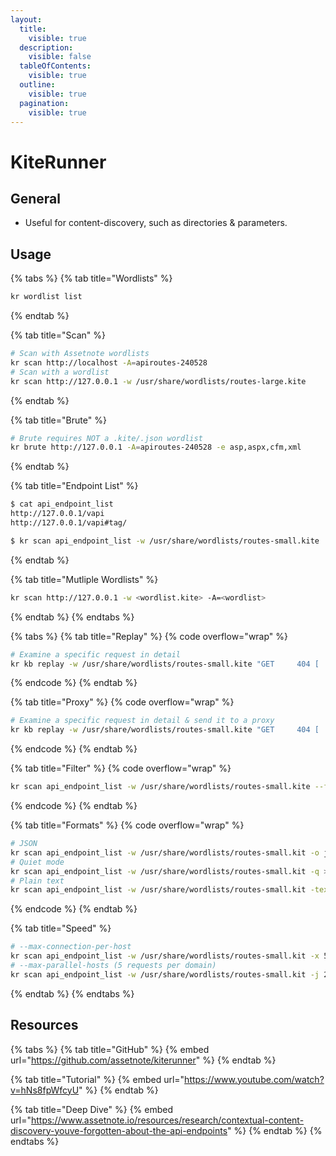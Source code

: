 ```yaml
---
layout:
  title:
    visible: true
  description:
    visible: false
  tableOfContents:
    visible: true
  outline:
    visible: true
  pagination:
    visible: true
---
```


# KiteRunner

## General

* Useful for content-discovery, such as directories & parameters.

## Usage

{% tabs %}
{% tab title="Wordlists" %}
```bash
kr wordlist list
```
{% endtab %}

{% tab title="Scan" %}
```bash
# Scan with Assetnote wordlists
kr scan http://localhost -A=apiroutes-240528
# Scan with a wordlist
kr scan http://127.0.0.1 -w /usr/share/wordlists/routes-large.kite
```
{% endtab %}

{% tab title="Brute" %}
```bash
# Brute requires NOT a .kite/.json wordlist
kr brute http://127.0.0.1 -A=apiroutes-240528 -e asp,aspx,cfm,xml
```
{% endtab %}

{% tab title="Endpoint List" %}
```bash
$ cat api_endpoint_list
http://127.0.0.1/vapi
http://127.0.0.1/vapi#tag/

$ kr scan api_endpoint_list -w /usr/share/wordlists/routes-small.kite
```
{% endtab %}

{% tab title="Mutliple Wordlists" %}
```bash
kr scan http://127.0.0.1 -w <wordlist.kite> -A=<wordlist>
```
{% endtab %}
{% endtabs %}

{% tabs %}
{% tab title="Replay" %}
{% code overflow="wrap" %}
```bash
# Examine a specific request in detail
kr kb replay -w /usr/share/wordlists/routes-small.kite "GET     404 [    576,   51,   7] http://127.0.0.1/api/fonts/google/Roboto:500/3_webfont.woff2"
```
{% endcode %}
{% endtab %}

{% tab title="Proxy" %}
{% code overflow="wrap" %}
```bash
# Examine a specific request in detail & send it to a proxy
kr kb replay -w /usr/share/wordlists/routes-small.kite "GET     404 [    576,   51,   7] http://127.0.0.1/api/fonts/google/Roboto:500/3_webfont.woff2" --proxy=http://127.0.0.1:8080
```
{% endcode %}
{% endtab %}

{% tab title="Filter" %}
{% code overflow="wrap" %}
```bash
kr scan api_endpoint_list -w /usr/share/wordlists/routes-small.kite --fail-status-codes 400,401,404,501
```
{% endcode %}
{% endtab %}

{% tab title="Formats" %}
{% code overflow="wrap" %}
```bash
# JSON
kr scan api_endpoint_list -w /usr/share/wordlists/routes-small.kit -o json
# Quiet mode
kr scan api_endpoint_list -w /usr/share/wordlists/routes-small.kit -q > results
# Plain text
kr scan api_endpoint_list -w /usr/share/wordlists/routes-small.kit -text
```
{% endcode %}
{% endtab %}

{% tab title="Speed" %}
```bash
# --max-connection-per-host
kr scan api_endpoint_list -w /usr/share/wordlists/routes-small.kit -x 5
# --max-parallel-hosts (5 requests per domain)
kr scan api_endpoint_list -w /usr/share/wordlists/routes-small.kit -j 2
```
{% endtab %}
{% endtabs %}

## Resources

{% tabs %}
{% tab title="GitHub" %}
{% embed url="https://github.com/assetnote/kiterunner" %}
{% endtab %}

{% tab title="Tutorial" %}
{% embed url="https://www.youtube.com/watch?v=hNs8fpWfcyU" %}
{% endtab %}

{% tab title="Deep Dive" %}
{% embed url="https://www.assetnote.io/resources/research/contextual-content-discovery-youve-forgotten-about-the-api-endpoints" %}
{% endtab %}
{% endtabs %}
